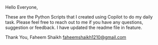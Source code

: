 Hello Everyone,

These are the Python Scripts that I created using Copilot to do my daily task.
Please feel free to reach out to me if you have any questions, suggestion or feedback.
I have updated the readme file in feature.

Thank You,
Faheem Shaikh
faheemshaikh1210@gmail.com
